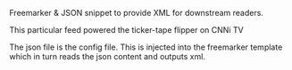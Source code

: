 Freemarker & JSON snippet to provide XML for downstream readers.

This particular feed powered the ticker-tape flipper on CNNi TV

The json file is the config file.
This is injected into the freemarker template which in turn reads the json content and outputs xml.
